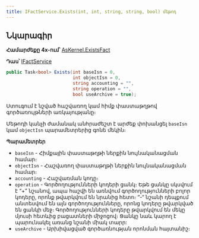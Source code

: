 ```yaml
---
title: IFactService.Exists(int, int, string, string, bool) մեթոդ
---
```


## Նկարագիր

**Համարժեքը 4x-ում՝** [AsKernel.ExistsFact](https://armsoft.github.io/as4x-docs/HTM/ProgrGuide/Functions/Functions/AccManagement/ExistsFact.html)

**Դաս՝** [IFactService](../IFactService.md)

```c#
public Task<bool> Exists(int baseIsn = 0, 
                         int objectIsn = 0, 
                         string accounting = "", 
                         string operation = "", 
                         bool useArchive = true);
```

Ստուգում է նշված հաշվառող կամ հիմք փաստաթղթով գործառույթների առկայությանը։

Մեթոդի կանչի ժամանակ անհրաժեշտ է արժեք փոխանցել `baseIsn` կամ `objectIsn` պարամետրերից գոնե մեկին։

**Պարամետրեր**

* `baseIsn` - Հիմքային փաստաթղթի ներքին նույնականացման համար։
* `objectIsn` - Հաշվառող փաստաթղթի ներքին նույնականացման համար։
* `accounting` - Հաշվառման կոդը։
* `operation` - Գործողությունների կոդերի ցանկ։ 
  Եթե ցանկը սկսվում է “+” նշանով, ապա հաշվի են առնվում գործողությունների բոլոր կոդերը, որոնք թվարկվում են նրանից հետո։ 
  “-“ նշանի դեպքում անտեսվում են այն գործողությունները, որոնց կոդերը թվարկված են ցանկի մեջ։ 
  Գործողությունների կոդերը թվարկվում են մեկը մյուսի հետևից բացատների միջոցով։ 
  Ցանկը նաև կարող է պարունակել առանց նշանի միակ տարր:
* `useArchive` - Արխիվացված գործառնության որոնման հայտանիշ։

